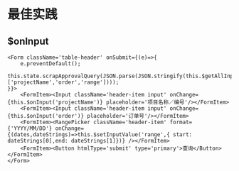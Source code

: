# 最佳实践
## $onInput
    <Form className='table-header' onSubmit={(e)=>{
        e.preventDefault();
        this.state.scrapApprovalQuery(JSON.parse(JSON.stringify(this.$getAllInputValue(),['projectName','order','range'])));
    }}>
        <FormItem><Input className='header-item input' onChange={this.$onInput('projectName')} placeholder='项目名称／编号'/></FormItem>
        <FormItem><Input className='header-item input' onChange={this.$onInput('order')} placeholder='订单号'/></FormItem>
        <FormItem><RangePicker className='header-item' format={'YYYY/MM/DD'} onChange={(dates,dateStrings)=>this.$setInputValue('range',{ start: dateStrings[0],end: dateStrings[1]})} /></FormItem>
        <FormItem><Button htmlType='submit' type='primary'>查询</Button></FormItem>
    </Form>